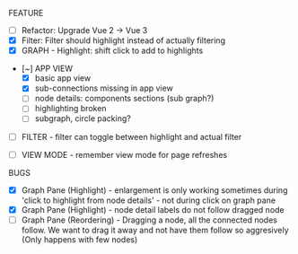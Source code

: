 FEATURE
* [ ] Refactor: Upgrade Vue 2 -> Vue 3
* [x] Filter: Filter should highlight instead of actually filtering
* [x] GRAPH - Highlight: shift click to add to highlights
* [~] APP VIEW
  * [x] basic app view
  * [x] sub-connections missing in app view
  * [ ] node details: components sections (sub graph?)
  * [ ] highlighting broken
  * [ ] subgraph, circle packing?
* [ ] FILTER - filter can toggle between highlight and actual filter
* [ ] VIEW MODE - remember view mode for page refreshes


BUGS
* [x] Graph Pane (Highlight) - enlargement is only working sometimes during 'click to highlight from node details' - not during click on graph pane
* [x] Graph Pane (Highlight) - node detail labels do not follow dragged node
* [ ] Graph Pane (Reordering) - Dragging a node, all the connected nodes follow. We want to drag it away and not have them follow so aggresively  (Only happens with few nodes)
